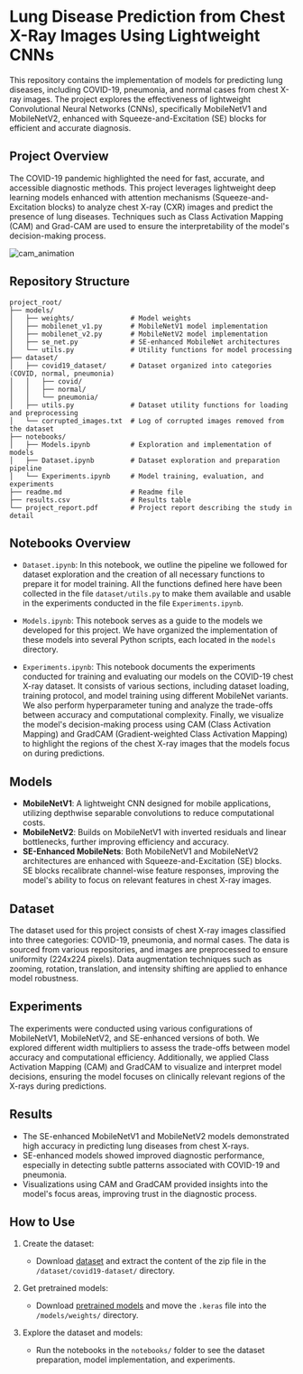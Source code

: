 # Lung Disease Prediction from Chest X-Ray Images Using Lightweight CNNs

This repository contains the implementation of models for predicting lung diseases, including COVID-19, pneumonia, and normal cases from chest X-ray images. The project explores the effectiveness of lightweight Convolutional Neural Networks (CNNs), specifically MobileNetV1 and MobileNetV2, enhanced with Squeeze-and-Excitation (SE) blocks for efficient and accurate diagnosis.

## Project Overview

The COVID-19 pandemic highlighted the need for fast, accurate, and accessible diagnostic methods. This project leverages lightweight deep learning models enhanced with attention mechanisms (Squeeze-and-Excitation blocks) to analyze chest X-ray (CXR) images and predict the presence of lung diseases. Techniques such as Class Activation Mapping (CAM) and Grad-CAM are used to ensure the interpretability of the model's decision-making process.

![cam_animation](dataset/figures/cam_animation.gif)

## Repository Structure

``` plaintext
project_root/
├── models/
│   ├── weights/              # Model weights
│   ├── mobilenet_v1.py       # MobileNetV1 model implementation
│   ├── mobilenet_v2.py       # MobileNetV2 model implementation
│   ├── se_net.py             # SE-enhanced MobileNet architectures
│   └── utils.py              # Utility functions for model processing
├── dataset/
│   ├── covid19_dataset/      # Dataset organized into categories (COVID, normal, pneumonia)
│   │   ├── covid/
│   │   ├── normal/
│   │   └── pneumonia/
│   ├── utils.py              # Dataset utility functions for loading and preprocessing
│   └── corrupted_images.txt  # Log of corrupted images removed from the dataset
├── notebooks/
│   ├── Models.ipynb          # Exploration and implementation of models
│   ├── Dataset.ipynb         # Dataset exploration and preparation pipeline
│   └── Experiments.ipynb     # Model training, evaluation, and experiments
├── readme.md                 # Readme file
├── results.csv               # Results table
└── project_report.pdf        # Project report describing the study in detail
```

## Notebooks Overview

-   `Dataset.ipynb`: In this notebook, we outline the pipeline we followed for dataset exploration and the creation of all necessary functions to prepare it for model training. All the functions defined here have been collected in the file `dataset/utils.py` to make them available and usable in the experiments conducted in the file `Experiments.ipynb`.

-   `Models.ipynb`: This notebook serves as a guide to the models we developed for this project. We have organized the implementation of these models into several Python scripts, each located in the `models` directory.

-   `Experiments.ipynb`: This notebook documents the experiments conducted for training and evaluating our models on the COVID-19 chest X-ray dataset. It consists of various sections, including dataset loading, training protocol, and model training using different MobileNet variants. We also perform hyperparameter tuning and analyze the trade-offs between accuracy and computational complexity. Finally, we visualize the model's decision-making process using CAM (Class Activation Mapping) and GradCAM (Gradient-weighted Class Activation Mapping) to highlight the regions of the chest X-ray images that the models focus on during predictions.

## Models

-   **MobileNetV1**: A lightweight CNN designed for mobile applications, utilizing depthwise separable convolutions to reduce computational costs.
-   **MobileNetV2**: Builds on MobileNetV1 with inverted residuals and linear bottlenecks, further improving efficiency and accuracy.
-   **SE-Enhanced MobileNets**: Both MobileNetV1 and MobileNetV2 architectures are enhanced with Squeeze-and-Excitation (SE) blocks. SE blocks recalibrate channel-wise feature responses, improving the model's ability to focus on relevant features in chest X-ray images.

## Dataset

The dataset used for this project consists of chest X-ray images classified into three categories: COVID-19, pneumonia, and normal cases. The data is sourced from various repositories, and images are preprocessed to ensure uniformity (224x224 pixels). Data augmentation techniques such as zooming, rotation, translation, and intensity shifting are applied to enhance model robustness.

## Experiments

The experiments were conducted using various configurations of MobileNetV1, MobileNetV2, and SE-enhanced versions of both. We explored different width multipliers to assess the trade-offs between model accuracy and computational efficiency. Additionally, we applied Class Activation Mapping (CAM) and GradCAM to visualize and interpret model decisions, ensuring the model focuses on clinically relevant regions of the X-rays during predictions.

## Results

-   The SE-enhanced MobileNetV1 and MobileNetV2 models demonstrated high accuracy in predicting lung diseases from chest X-rays.
-   SE-enhanced models showed improved diagnostic performance, especially in detecting subtle patterns associated with COVID-19 and pneumonia.
-   Visualizations using CAM and GradCAM provided insights into the model's focus areas, improving trust in the diagnostic process.

## How to Use

1.  Create the dataset:

    -   Download [dataset](https://prod-dcd-datasets-cache-zipfiles.s3.eu-west-1.amazonaws.com/jctsfj2sfn-1.zip) and extract the content of the zip file in the `/dataset/covid19-dataset/` directory.

2.  Get pretrained models:

    -   Download [pretrained models](https://drive.google.com/drive/folders/1qhMSy1m0f2SXews_VLXH3fNm_tO_v1K5?usp=sharing) and move the `.keras` file into the `/models/weights/` directory.

3.  Explore the dataset and models:

    -   Run the notebooks in the `notebooks/` folder to see the dataset preparation, model implementation, and experiments.
